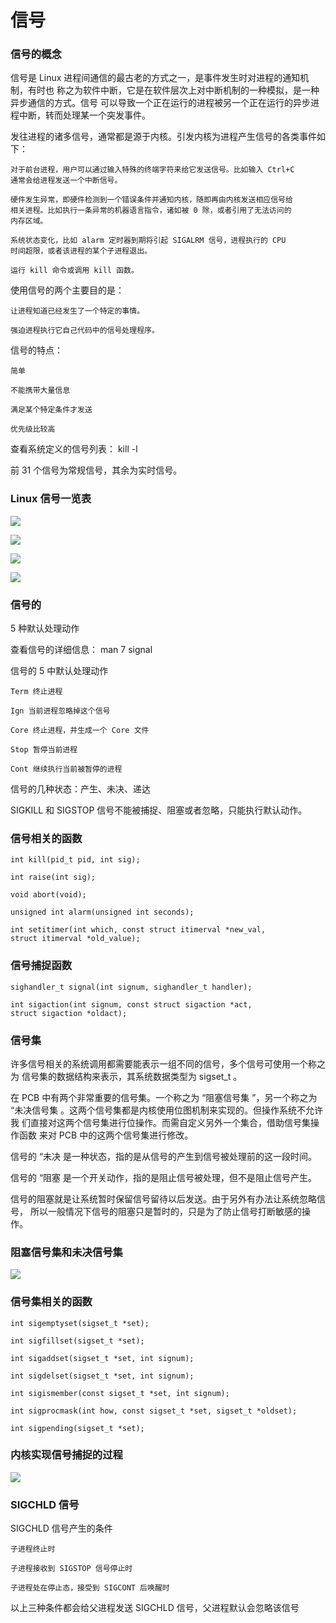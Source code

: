 # 信号

### 信号的概念

信号是 Linux 进程间通信的最古老的方式之一，是事件发生时对进程的通知机制，有时也
称之为软件中断，它是在软件层次上对中断机制的一种模拟，是一种异步通信的方式。信号
可以导致一个正在运行的进程被另一个正在运行的异步进程中断，转而处理某一个突发事件。

发往进程的诸多信号，通常都是源于内核。引发内核为进程产生信号的各类事件如下：

    对于前台进程，用户可以通过输入特殊的终端字符来给它发送信号。比如输入 Ctrl+C
    通常会给进程发送一个中断信号。

    硬件发生异常，即硬件检测到一个错误条件并通知内核，随即再由内核发送相应信号给
    相关进程。比如执行一条异常的机器语言指令，诸如被 0 除，或者引用了无法访问的
    内存区域。

    系统状态变化，比如 alarm 定时器到期将引起 SIGALRM 信号，进程执行的 CPU
    时间超限，或者该进程的某个子进程退出。

    运行 kill 命令或调用 kill 函数。

使用信号的两个主要目的是：

    让进程知道已经发生了一个特定的事情。

    强迫进程执行它自己代码中的信号处理程序。

信号的特点：

    简单

    不能携带大量信息

    满足某个特定条件才发送

    优先级比较高

查看系统定义的信号列表： kill -l

前 31 个信号为常规信号，其余为实时信号。

### Linux 信号一览表

![](../../image/linuxnet/信号/215408.png)

![](../../image/linuxnet/信号/215416.png)

![](../../image/linuxnet/信号/215422.png)

![](../../image/linuxnet/信号/215427.png)

### 信号的
5 种默认处理动作

查看信号的详细信息： man 7 signal

信号的 5 中默认处理动作

    Term 终止进程

    Ign 当前进程忽略掉这个信号

    Core 终止进程，并生成一个 Core 文件

    Stop 暂停当前进程

    Cont 继续执行当前被暂停的进程

信号的几种状态：产生、未决、递达

SIGKILL 和 SIGSTOP 信号不能被捕捉、阻塞或者忽略，只能执行默认动作。

### 信号相关的函数
```
int kill(pid_t pid, int sig);

int raise(int sig);

void abort(void);

unsigned int alarm(unsigned int seconds);

int setitimer(int which, const struct itimerval *new_val,
struct itimerval *old_value);
```

### 信号捕捉函数

```
sighandler_t signal(int signum, sighandler_t handler);

int sigaction(int signum, const struct sigaction *act,
struct sigaction *oldact);
```

### 信号集

许多信号相关的系统调用都需要能表示一组不同的信号，多个信号可使用一个称之为
信号集的数据结构来表示，其系统数据类型为 sigset_t 。

在 PCB 中有两个非常重要的信号集。一个称之为 “阻塞信号集 ”，另一个称之为
“未决信号集 。这两个信号集都是内核使用位图机制来实现的。但操作系统不允许我
们直接对这两个信号集进行位操作。而需自定义另外一个集合，借助信号集操作函数
来对 PCB 中的这两个信号集进行修改。

信号的 “未决 是一种状态，指的是从信号的产生到信号被处理前的这一段时间。

信号的 “阻塞 是一个开关动作，指的是阻止信号被处理，但不是阻止信号产生。

信号的阻塞就是让系统暂时保留信号留待以后发送。由于另外有办法让系统忽略信号，
所以一般情况下信号的阻塞只是暂时的，只是为了防止信号打断敏感的操作。

### 阻塞信号集和未决信号集

![](../../image/linuxnet/信号/215543.png)

### 信号集相关的函数
```
int sigemptyset(sigset_t *set);

int sigfillset(sigset_t *set);

int sigaddset(sigset_t *set, int signum);

int sigdelset(sigset_t *set, int signum);

int sigismember(const sigset_t *set, int signum);

int sigprocmask(int how, const sigset_t *set, sigset_t *oldset);

int sigpending(sigset_t *set);
```

### 内核实现信号捕捉的过程

![](../../image/linuxnet/信号/215640.png)

### SIGCHLD 信号
SIGCHLD 信号产生的条件

    子进程终止时

    子进程接收到 SIGSTOP 信号停止时

    子进程处在停止态，接受到 SIGCONT 后唤醒时

以上三种条件都会给父进程发送 SIGCHLD 信号，父进程默认会忽略该信号